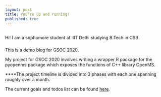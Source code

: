 ```yaml
---
layout: post
title: You're up and running!
published: true
---
```


##

Hi! I am a sophomore student at IIIT Delhi studying B.Tech in CSB.

###

This is a demo blog for GSOC 2020.


My project for GSOC 2020 involves writing a wrapper R package for the pyopenms package which exposes the functions of C++ library OpenMS.



****The project timeline is divided into 3 phases with each one spanning roughly over a month.

The current goals and todos list can be found [here](https://github.com/OpenMS/OpenMS/projects/31).
